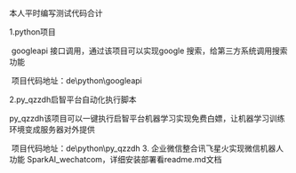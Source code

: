 本人平时编写测试代码合计

1.python项目

​     googleapi 接口调用，通过该项目可以实现google 搜索，给第三方系统调用搜索功能

​     项目代码地址：de\python\googleapi

2.py_qzzdh启智平台自动化执行脚本

​    py_qzzdh该项目可以一键执行启智平台机器学习实现免费白嫖，让机器学习训练环境变成服务器对外提供

​    项目代码地址：de\python\py_qzzdh
3. 企业微信整合讯飞星火实现微信机器人功能
    SparkAI_wechatcom，详细安装部署看readme.md文档